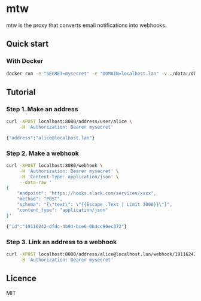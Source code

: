 # mtw

mtw is the proxy that converts email notifications into webhooks.

## Quick start

### With Docker

```bash
docker run -e "SECRET=mysecret" -e "DOMAIN=localhost.lan" -v ./data:/db -p "8080:8080" -p "25:25" -d zenentonal/mtw:v0.0.5
```

## Tutorial

### Step 1. Make an address

```bash
curl -XPOST localhost:8080/address/user/alice \
     -H 'Authorization: Bearer mysecret'

{"address":"alice@localhost.lan"}
```

### Step 2. Make a webhook

```bash
curl -XPOST localhost:8080/webhook \
     -H 'Authorization: Bearer mysecret' \
     -H 'Content-Type: application/json' \
     --data-raw '
{
    "endpoint": "https://hooks.slack.com/services/xxxx",
    "method": "POST",
    "schema": "{\"text\": \"{{Escape .Text | Limit 3000}}\"}",
    "content_type": "application/json"
}'

{"id":"19116242-dfdc-4b94-bce6-0b4cc90ec372"}
```

### Step 3. Link an address to a webhook

```bash
curl -XPOST localhost:8080/address/alice@localhost.lan/webhook/19116242-dfdc-4b94-bce6-0b4cc90ec372 \
     -H 'Authorization: Bearer mysecret'
```

## Licence

MIT
